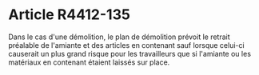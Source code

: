 # Article R4412-135

Dans le cas d'une démolition, le plan de démolition prévoit le retrait préalable de l'amiante et des articles en contenant sauf lorsque celui-ci causerait un plus grand risque pour les travailleurs que si l'amiante ou les matériaux en contenant étaient laissés sur place.